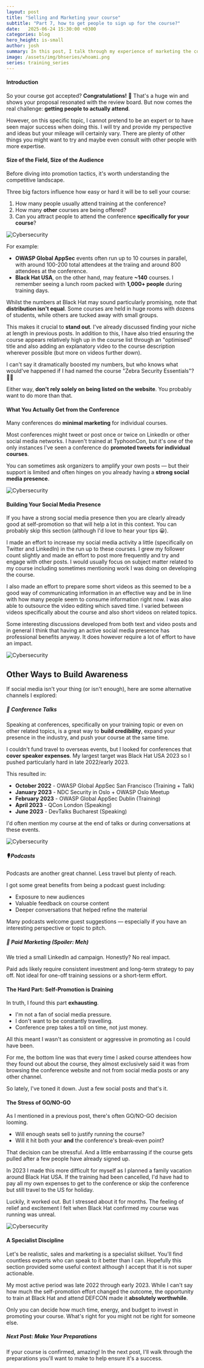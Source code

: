 ```yaml
---
layout: post
title: "Selling and Marketing your course"
subtitle: "Part 7, how to get people to sign up for the course?"
date:   2025-06-24 15:30:00 +0300
categories: blog
hero_height: is-small
author: josh
summary: In this post, I talk through my experience of marketing the course and try and provide some pointers.
image: /assets/img/bhseries/whoami.png
series: training_series
---
```


#### Introduction

So your course got accepted? **Congratulations!** 🎉 That's a huge win and shows your proposal resonated with the review board. But now comes the real challenge: **getting people to actually attend**.

However, on this specific topic, I cannot pretend to be an expert or to have seen major success when doing this. I will try and provide my perspective and ideas but your mileage will certainly vary. There are plenty of other things you might want to try and maybe even consult with other people with more expertise.

#### Size of the Field, Size of the Audience

Before diving into promotion tactics, it's worth understanding the competitive landscape.

Three big factors influence how easy or hard it will be to sell your course:

1. How many people usually attend training at the conference?
2. How many **other** courses are being offered?
3. Can you attract people to attend the conference **specifically for your course**?

![Cybersecurity](/assets/img/bhseries/11.jpeg)

For example:

- **OWASP Global AppSec** events often run up to 10 courses in parallel, with around 100-200 total attendees at the traiing and around 800 attendees at the conference.
- **Black Hat USA**, on the other hand, may feature **~140** courses. I remember seeing a lunch room packed with **1,000+ people** during training days.

Whilst the numbers at Black Hat may sound particularly promising, note that **distribution isn't equal**. Some courses are held in huge rooms with dozens of students, while others are tucked away with small groups.

This makes it crucial to **stand out**.
I've already discussed finding your niche at length in previous posts. In addition to this, I have also tried ensuring the course appears relatively high up in the course list through an "optimised" title and also adding an explanatory video to the course description wherever possible (but more on videos further down).

I can't say it dramatically boosted my numbers, but who knows what would've happened if I had named the course "Zebra Security Essentials"? 🤷‍♂️

Either way, **don't rely solely on being listed on the website**. You probably want to do more than that.

#### What You Actually Get from the Conference

Many conferences do **minimal marketing** for individual courses.

Most conferences might tweet or post once or twice on LinkedIn or other social media networks. I haven't trained at TyphoonCon, but it's one of the only instances I've seen a conference do **promoted tweets for individual courses**.

You can sometimes ask organizers to amplify your own posts — but their support is limited and often hinges on you already having a **strong social media presence**.

![Cybersecurity](/assets/img/bhseries/12.jpeg)



#### Building Your Social Media Presence

If you have a strong social media presence then you are clearly already good at self-promotion so that will help a lot in this context. You can probably skip this section (although I'd love to hear your tips 😀).

I made an effort to increase my social media activity a little (specifically on Twitter and LinkedIn) in the run up to these courses. I grew my follower count slightly and made an effort to post more frequently and try and engage with other posts. I would usually focus on subject matter related to my course including sometimes mentioning work I was doing on developing the course.

I also made an effort to prepare some short videos as this seemed to be a good way of communicating information in an effective way and be in line with how many people seem to consume information right now. I was also able to outsource the video editing which saved time. I varied between videos specifically about the course and also short videos on related topics.

Some interesting discussions developed from both text and video posts and in general I think that having an active social media presence has professional benefits anyway. It does however require a lot of effort to have an impact.

![Cybersecurity](/assets/img/bhseries/13.jpeg)

## Other Ways to Build Awareness

If social media isn't your thing (or isn't enough), here are some alternative channels I explored:

##### 🎤 Conference Talks

Speaking at conferences, specifically on your training topic or even on other related topics, is a great way to **build credibility**, expand your presence in the industry, and push your course at the same time.

I couldn't fund travel to overseas events, but I looked for conferences that **cover speaker expenses**. My largest target was Black Hat USA 2023 so I pushed particularly hard in late 2022/early 2023.

This resulted in:
- **October 2022** - OWASP Global AppSec San Francisco (Training + Talk)
- **January 2023** - NDC Security in Oslo + OWASP Oslo Meetup
- **February 2023** - OWASP Global AppSec Dublin (Training)
- **April 2023** - QCon London (Speaking)
- **June 2023** - DevTalks Bucharest (Speaking)

I'd often mention my course at the end of talks or during conversations at these events.

![Cybersecurity](/assets/img/bhseries/14.jpeg)

##### 🎙️ Podcasts

Podcasts are another great channel. Less travel but plenty of reach.

I got some great benefits from being a podcast guest including:

- Exposure to new audiences
- Valuable feedback on course content
- Deeper conversations that helped refine the material

Many podcasts welcome guest suggestions — especially if you have an interesting perspective or topic to pitch.

##### 💸 Paid Marketing (Spoiler: Meh)

We tried a small LinkedIn ad campaign. Honestly? No real impact.

Paid ads likely require consistent investment and long-term strategy to pay off. Not ideal for one-off training sessions or a short-term effort.

#### The Hard Part: Self-Promotion is Draining

In truth, I found this part **exhausting**.

- I'm not a fan of social media pressure.
- I don't want to be constantly travelling.
- Conference prep takes a toll on time, not just money.

All this meant I wasn't as consistent or aggressive in promoting as I could have been.

For me, the bottom line was that every time I asked course attendees how they found out about the course, they almost exclusively said it was from browsing the conference website and not from social media posts or any other channel.

So lately, I've toned it down. Just a few social posts and that's it.
#### The Stress of GO/NO-GO

As I mentioned in a previous post, there's often GO/NO-GO decision looming.

- Will enough seats sell to justify running the course?
- Will it hit both your **and** the conference's break-even point?

That decision can be stressful. And a little embarrassing if the course gets pulled after a few people have already signed up.

In 2023 I made this more difficult for myself as I planned a family vacation around Black Hat USA. If the training had been cancelled, I'd have had to pay all my own expenses to get to the conference or skip the conference but still travel to the US for holiday.

Luckily, it worked out. But I stressed about it for months. The feeling of relief and excitement I felt when Black Hat confirmed my course was running was unreal.




















![Cybersecurity](/assets/img/bhseries/15.jpeg)

#### A Specialist Discipline

Let's be realistic, sales and marketing is a specialist skillset. You'll find countless experts who can speak to it better than I can. Hopefully this section provided some useful context although I accept that it is not super actionable.

My most active period was late 2022 through early 2023. While I can't say how much the self-promotion effort changed the outcome, the opportunity to train at Black Hat and attend DEFCON made it **absolutely worthwhile**.

Only you can decide how much time, energy, and budget to invest in promoting your course. What's right for you might not be right for someone else.

##### Next Post: Make Your Preparations

If your course is confirmed, amazing! In the next post, I'll walk through the preparations you'll want to make to help ensure it's a success.
